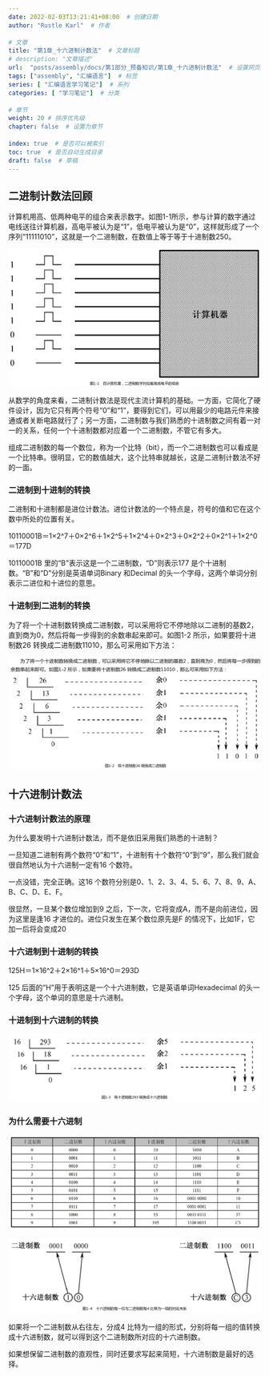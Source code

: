 ```yaml
---
date: 2022-02-03T13:21:41+08:00  # 创建日期
author: "Rustle Karl"  # 作者

# 文章
title: "第1章_十六进制计数法"  # 文章标题
# description: "文章描述"
url:  "posts/assembly/docs/第1部分_预备知识/第1章_十六进制计数法"  # 设置网页永久链接
tags: ["assembly", "汇编语言"]  # 标签
series: [ "汇编语言学习笔记"]  # 系列
categories: [ "学习笔记"]  # 分类

# 章节
weight: 20 # 排序优先级
chapter: false  # 设置为章节

index: true  # 是否可以被索引
toc: true  # 是否自动生成目录
draft: false  # 草稿
---
```


## 二进制计数法回顾

计算机用高、低两种电平的组合来表示数字。如图1-1所示，参与计算的数字通过电线送往计算机器，高电平被认为是“1”，低电平被认为是“0”，这样就形成了一个序列“11111010”，这就是一个二进制数，在数值上等于等于十进制数250。

![](../../assets/images/docs/第1部分_预备知识/第1章_十六进制计数法/图1-1_二进制数字与高低电平的组合.png)

从数学的角度来看，二进制计数法是现代主流计算机的基础。一方面，它简化了硬件设计，因为它只有两个符号“0”和“1”，要得到它们，可以用最少的电路元件来接通或者关断电路就行了；另一方面，二进制数与我们熟悉的十进制数之间有着一对一的关系，任何一个十进制数都对应着一个二进制数，不管它有多大。

组成二进制数的每一个数位，称为一个比特（bit），而一个二进制数也可以看成是一个比特串。很明显，它的数值越大，这个比特串就越长，这是二进制计数法不好的一面。

### 二进制到十进制的转换

二进制和十进制都是进位计数法。进位计数法的一个特点是，符号的值和它在这个数中所处的位置有关。

10110001B＝1×2^7＋0×2^6＋1×2^5＋1×2^4＋0×2^3＋0×2^2＋0×2^1＋1×2^0＝177D

10110001B 里的“B”表示这是一个二进制数，“D”则表示177 是个十进制数。“B”和“D”分别是英语单词Binary 和Decimal 的头一个字母，这两个单词分别表示二进位和十进位的意思。

### 十进制到二进制的转换

为了将一个十进制数转换成二进制数，可以采用将它不停地除以二进制的基数2，直到商为0，然后将每一步得到的余数串起来即可。如图1-2 所示，如果要将十进制数26 转换成二进制数11010，那么可采用如下方法：

![](../../assets/images/docs/第1部分_预备知识/第1章_十六进制计数法/图1-2_将十进制数26转换成二进制数.png)

## 十六进制计数法

### 十六进制计数法的原理

为什么要发明十六进制计数法，而不是依旧采用我们熟悉的十进制？

一旦知道二进制有两个数符“0”和“1”，十进制有十个数符“0”到“9”，那么我们就会很自然地认为十六进制一定有16 个数符。

一点没错，完全正确。这16 个数符分别是0、1、2、3、4、5、6、7、8、9、A、B、C、D、E、F。

很显然，一旦某个数位增加到9 之后，下一次，它将变成A，而不是向前进位，因为这里是逢16 才进位的。进位只发生在某个数位原先是F 的情况下，比如1F，它加一后将会变成20

### 十六进制到十进制的转换

125H＝1×16^2＋2×16^1＋5×16^0＝293D

125 后面的“H”用于表明这是一个十六进制数，它是英语单词Hexadecimal 的头一个字母，这个单词的意思是十六进制。

### 十进制到十六进制的转换

![](../../assets/images/docs/第1部分_预备知识/第1章_十六进制计数法/图1-3_将十进制数293转换成十六进制数.png)

### 为什么需要十六进制

![](../../assets/images/docs/第1部分_预备知识/第1章_十六进制计数法/表1-2_部分十进制数、二进制数和十六进制数对照表.png)

![](../../assets/images/docs/第1部分_预备知识/第1章_十六进制计数法/图1-4_十六进制的每一位与二进制数每4比特为一组的对应关系.png)

如果将一个二进制数从右往左，分成4 比特为一组的形式，分别将每一组的值转换成十六进制数，就可以得到这个二进制数所对应的十六进制数。

如果想保留二进制数的直观性，同时还要求写起来简短，十六进制数是最好的选择。
